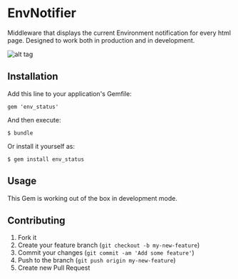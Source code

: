 # EnvNotifier

Middleware that displays the current Environment notification for every html page. Designed to work both in production and in development.

![alt tag](https://raw.github.com/ducknorris/env_notifier/master/assets/preview1.png)

## Installation

Add this line to your application's Gemfile:

    gem 'env_status'

And then execute:

    $ bundle

Or install it yourself as:

    $ gem install env_status

## Usage

This Gem is working out of the box in development mode.

## Contributing

1. Fork it
2. Create your feature branch (`git checkout -b my-new-feature`)
3. Commit your changes (`git commit -am 'Add some feature'`)
4. Push to the branch (`git push origin my-new-feature`)
5. Create new Pull Request
